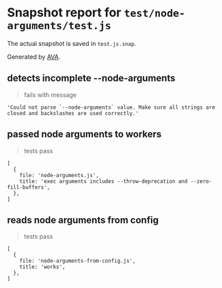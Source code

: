 # Snapshot report for `test/node-arguments/test.js`

The actual snapshot is saved in `test.js.snap`.

Generated by [AVA](https://avajs.dev).

## detects incomplete --node-arguments

> fails with message

    'Could not parse `--node-arguments` value. Make sure all strings are closed and backslashes are used correctly.'

## passed node arguments to workers

> tests pass

    [
      {
        file: 'node-arguments.js',
        title: 'exec arguments includes --throw-deprecation and --zero-fill-buffers',
      },
    ]

## reads node arguments from config

> tests pass

    [
      {
        file: 'node-arguments-from-config.js',
        title: 'works',
      },
    ]
